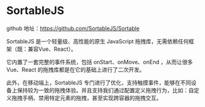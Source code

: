 # SortableJS

github 地址：https://github.com/SortableJS/Sortable

SortableJS 是一个轻量级、高性能的原生 JavaScript 拖拽库，无需依赖任何框架（既：兼容Vue、React）。

它内置了一套完整的事件系统，包括 onStart、onMove、onEnd ，从而让很多 Vue、React 的拖拽库都是在它的基础上进行了二次开发。

此外，在移动端上，SortableJS 专门进行了优化，支持触摸事件，能够在不同设备上保持较为一致的拖拽体验。并且支持我们通过配置定义拖拽行为，比如：自定义拖拽手柄、禁用特定元素的拖拽，甚至实现跨容器的拖拽交互。